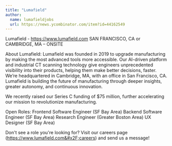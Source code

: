 ```yaml
---
title: "Lumafield"
author:
  name: lumafieldjobs
  url: https://news.ycombinator.com/item?id=44162549
---
```

Lumafield - <a href="https:&#x2F;&#x2F;www.lumafield.com" rel="nofollow">https:&#x2F;&#x2F;www.lumafield.com</a>
SAN FRANCISCO, CA or CAMBRIDGE, MA – ONSITE

About Lumafield:
Lumafield was founded in 2019 to upgrade manufacturing by making the most advanced tools more accessible. Our AI-driven platform and industrial CT scanning technology give engineers unprecedented visibility into their products, helping them make better decisions, faster. We’re headquartered in Cambridge, MA, with an office in San Francisco, CA. Lumafield is building the future of manufacturing through deeper insights, greater autonomy, and continuous innovation.

We recently raised our Series C funding of $75 million, further accelerating our mission to revolutionize manufacturing.

Open Roles:
Frontend Software Engineer (SF Bay Area)
Backend Software Engineer (SF Bay Area)
Research Engineer (Greater Boston Area)
UX Designer (SF Bay Area)

Don&#x27;t see a role you&#x27;re looking for? Visit our careers page (<a href="https:&#x2F;&#x2F;www.lumafield.com&#x2F;careers" rel="nofollow">https:&#x2F;&#x2F;www.lumafield.com&#x2F;careers</a>) and send us a message!
<JobApplication />

